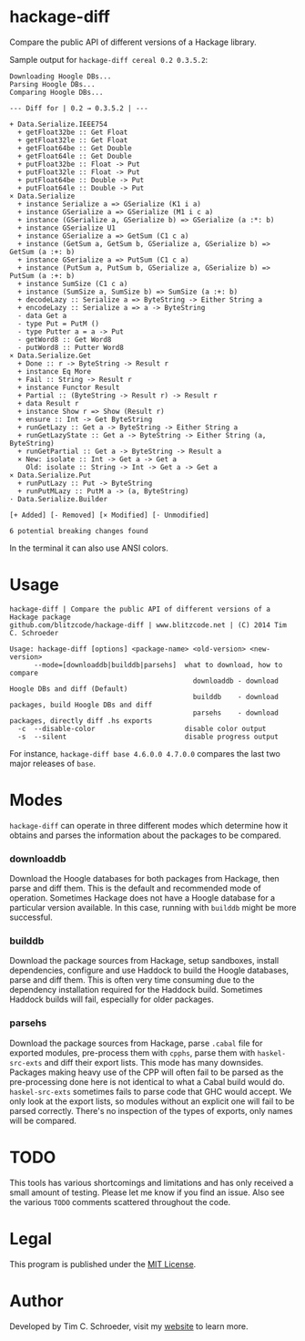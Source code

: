 # hackage-diff

Compare the public API of different versions of a Hackage library.

Sample output for `hackage-diff cereal 0.2 0.3.5.2`:

```
Downloading Hoogle DBs...
Parsing Hoogle DBs...
Comparing Hoogle DBs...

--- Diff for | 0.2 → 0.3.5.2 | ---

+ Data.Serialize.IEEE754
  + getFloat32be :: Get Float
  + getFloat32le :: Get Float
  + getFloat64be :: Get Double
  + getFloat64le :: Get Double
  + putFloat32be :: Float -> Put
  + putFloat32le :: Float -> Put
  + putFloat64be :: Double -> Put
  + putFloat64le :: Double -> Put
× Data.Serialize
  + instance Serialize a => GSerialize (K1 i a)
  + instance GSerialize a => GSerialize (M1 i c a)
  + instance (GSerialize a, GSerialize b) => GSerialize (a :*: b)
  + instance GSerialize U1
  + instance GSerialize a => GetSum (C1 c a)
  + instance (GetSum a, GetSum b, GSerialize a, GSerialize b) => GetSum (a :+: b)
  + instance GSerialize a => PutSum (C1 c a)
  + instance (PutSum a, PutSum b, GSerialize a, GSerialize b) => PutSum (a :+: b)
  + instance SumSize (C1 c a)
  + instance (SumSize a, SumSize b) => SumSize (a :+: b)
  + decodeLazy :: Serialize a => ByteString -> Either String a
  + encodeLazy :: Serialize a => a -> ByteString
  - data Get a
  - type Put = PutM ()
  - type Putter a = a -> Put
  - getWord8 :: Get Word8
  - putWord8 :: Putter Word8
× Data.Serialize.Get
  + Done :: r -> ByteString -> Result r
  + instance Eq More
  + Fail :: String -> Result r
  + instance Functor Result
  + Partial :: (ByteString -> Result r) -> Result r
  + data Result r
  + instance Show r => Show (Result r)
  + ensure :: Int -> Get ByteString
  + runGetLazy :: Get a -> ByteString -> Either String a
  + runGetLazyState :: Get a -> ByteString -> Either String (a, ByteString)
  + runGetPartial :: Get a -> ByteString -> Result a
  × New: isolate :: Int -> Get a -> Get a
    Old: isolate :: String -> Int -> Get a -> Get a
× Data.Serialize.Put
  + runPutLazy :: Put -> ByteString
  + runPutMLazy :: PutM a -> (a, ByteString)
· Data.Serialize.Builder

[+ Added] [- Removed] [× Modified] [· Unmodified]

6 potential breaking changes found
```

In the terminal it can also use ANSI colors.

# Usage

```
hackage-diff | Compare the public API of different versions of a Hackage package
github.com/blitzcode/hackage-diff | www.blitzcode.net | (C) 2014 Tim C. Schroeder

Usage: hackage-diff [options] <package-name> <old-version> <new-version>
      --mode=[downloaddb|builddb|parsehs]  what to download, how to compare
                                             downloaddb - download Hoogle DBs and diff (Default)
                                             builddb    - download packages, build Hoogle DBs and diff
                                             parsehs    - download packages, directly diff .hs exports
  -c  --disable-color                      disable color output
  -s  --silent                             disable progress output
```

For instance, `hackage-diff base 4.6.0.0 4.7.0.0` compares the last two major releases of `base`.

# Modes

`hackage-diff` can operate in three different modes which determine how it obtains and parses the information about the packages to be compared.

### downloaddb

Download the Hoogle databases for both packages from Hackage, then parse and diff them. This is the default and recommended mode of operation. Sometimes Hackage does not have a Hoogle database for a particular version available. In this case, running with `builddb` might be more successful.

### builddb

Download the package sources from Hackage, setup sandboxes, install dependencies, configure and use Haddock to build the Hoogle databases, parse and diff them. This is often very time consuming due to the dependency installation required for the Haddock build. Sometimes Haddock builds will fail, especially for older packages.

### parsehs

Download the package sources from Hackage, parse `.cabal` file for exported modules, pre-process them with `cpphs`, parse them with `haskel-src-exts` and diff their export lists. This mode has many downsides. Packages making heavy use of the CPP will often fail to be parsed as the pre-processing done here is not identical to what a Cabal build would do. `haskel-src-exts` sometimes fails to parse code that GHC would accept. We only look at the export lists, so modules without an explicit one will fail to be parsed correctly. There's no inspection of the types of exports, only names will be compared.

# TODO

This tools has various shortcomings and limitations and has only received a small amount of testing. Please let me know if you find an issue. Also see the various `TODO` comments scattered throughout the code.

# Legal

This program is published under the [MIT License](http://en.wikipedia.org/wiki/MIT_License).

# Author

Developed by Tim C. Schroeder, visit my [website](http://www.blitzcode.net) to learn more.
